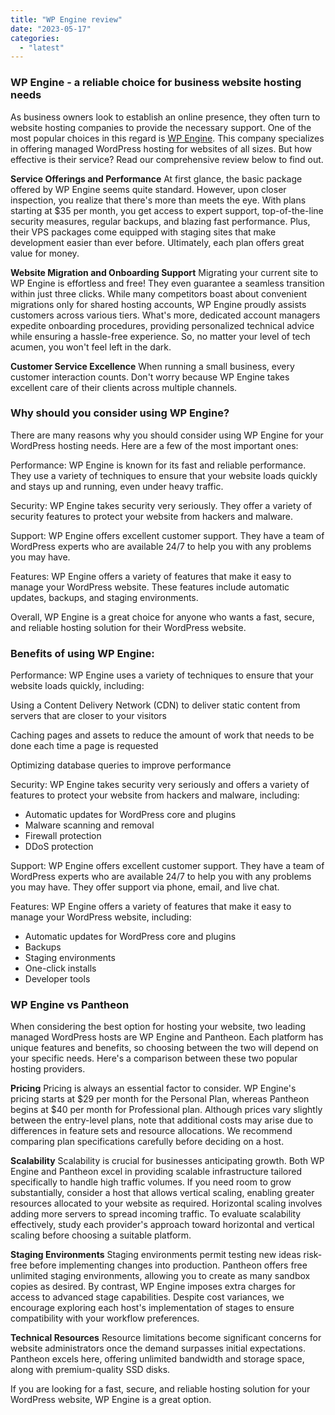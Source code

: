 ```yaml
---
title: "WP Engine review"
date: "2023-05-17"
categories: 
  - "latest"
---
```


### WP Engine - a reliable choice for business website hosting needs

As business owners look to establish an online presence, they often turn to website hosting companies to provide the necessary support. One of the most popular choices in this regard is [WP Engine](https://wpengine.com/). This company specializes in offering managed WordPress hosting for websites of all sizes. But how effective is their service? Read our comprehensive review below to find out.

**Service Offerings and Performance** At first glance, the basic package offered by WP Engine seems quite standard. However, upon closer inspection, you realize that there's more than meets the eye. With plans starting at $35 per month, you get access to expert support, top-of-the-line security measures, regular backups, and blazing fast performance. Plus, their VPS packages come equipped with staging sites that make development easier than ever before. Ultimately, each plan offers great value for money.

**Website Migration and Onboarding Support** Migrating your current site to WP Engine is effortless and free! They even guarantee a seamless transition within just three clicks. While many competitors boast about convenient migrations only for shared hosting accounts, WP Engine proudly assists customers across various tiers. What's more, dedicated account managers expedite onboarding procedures, providing personalized technical advice while ensuring a hassle-free experience. So, no matter your level of tech acumen, you won't feel left in the dark.

**Customer Service Excellence** When running a small business, every customer interaction counts. Don't worry because WP Engine takes excellent care of their clients across multiple channels.

### Why should you consider using WP Engine?

There are many reasons why you should consider using WP Engine for your WordPress hosting needs. Here are a few of the most important ones:

Performance: WP Engine is known for its fast and reliable performance. They use a variety of techniques to ensure that your website loads quickly and stays up and running, even under heavy traffic.

Security: WP Engine takes security very seriously. They offer a variety of security features to protect your website from hackers and malware.

Support: WP Engine offers excellent customer support. They have a team of WordPress experts who are available 24/7 to help you with any problems you may have.

Features: WP Engine offers a variety of features that make it easy to manage your WordPress website. These features include automatic updates, backups, and staging environments.

Overall, WP Engine is a great choice for anyone who wants a fast, secure, and reliable hosting solution for their WordPress website.

### Benefits of using WP Engine:

Performance: WP Engine uses a variety of techniques to ensure that your website loads quickly, including:

Using a Content Delivery Network (CDN) to deliver static content from servers that are closer to your visitors

Caching pages and assets to reduce the amount of work that needs to be done each time a page is requested

Optimizing database queries to improve performance

Security: WP Engine takes security very seriously and offers a variety of features to protect your website from hackers and malware, including:

- Automatic updates for WordPress core and plugins
- Malware scanning and removal
- Firewall protection
- DDoS protection

Support: WP Engine offers excellent customer support. They have a team of WordPress experts who are available 24/7 to help you with any problems you may have. They offer support via phone, email, and live chat.

Features: WP Engine offers a variety of features that make it easy to manage your WordPress website, including:

- Automatic updates for WordPress core and plugins
- Backups
- Staging environments
- One-click installs
- Developer tools

### WP Engine vs Pantheon

When considering the best option for hosting your website, two leading managed WordPress hosts are WP Engine and Pantheon. Each platform has unique features and benefits, so choosing between the two will depend on your specific needs. Here's a comparison between these two popular hosting providers.

**Pricing** Pricing is always an essential factor to consider. WP Engine's pricing starts at $29 per month for the Personal Plan, whereas Pantheon begins at $40 per month for Professional plan. Although prices vary slightly between the entry-level plans, note that additional costs may arise due to differences in feature sets and resource allocations. We recommend comparing plan specifications carefully before deciding on a host.

**Scalability** Scalability is crucial for businesses anticipating growth. Both WP Engine and Pantheon excel in providing scalable infrastructure tailored specifically to handle high traffic volumes. If you need room to grow substantially, consider a host that allows vertical scaling, enabling greater resources allocated to your website as required. Horizontal scaling involves adding more servers to spread incoming traffic. To evaluate scalability effectively, study each provider's approach toward horizontal and vertical scaling before choosing a suitable platform.

**Staging Environments** Staging environments permit testing new ideas risk-free before implementing changes into production. Pantheon offers free unlimited staging environments, allowing you to create as many sandbox copies as desired. By contrast, WP Engine imposes extra charges for access to advanced stage capabilities. Despite cost variances, we encourage exploring each host's implementation of stages to ensure compatibility with your workflow preferences.

**Technical Resources** Resource limitations become significant concerns for website administrators once the demand surpasses initial expectations. Pantheon excels here, offering unlimited bandwidth and storage space, along with premium-quality SSD disks.

If you are looking for a fast, secure, and reliable hosting solution for your WordPress website, WP Engine is a great option.
